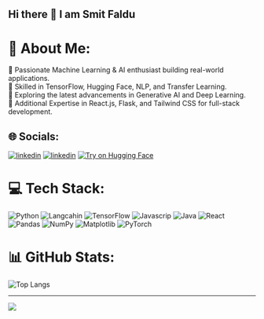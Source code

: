 ## Hi there 👋 I am Smit Faldu

# 💫 About Me:
🔹 Passionate Machine Learning & AI enthusiast building real-world applications.<br>🔹 Skilled in TensorFlow, Hugging Face, NLP, and Transfer Learning.<br>🔹 Exploring the latest advancements in Generative AI and Deep Learning.<br>🔹 Additional Expertise in React.js, Flask, and Tailwind CSS for full-stack development.


## 🌐 Socials:
[![linkedin](https://img.shields.io/badge/Portfolio-255E63?style=for-the-badge&logo=About.me&logoColor=white)](https://www.linkedin.com/in/smit-faldu-450b9a23a/)
[![linkedin](https://img.shields.io/badge/LinkedIn-0077B5?style=for-the-badge&logo=linkedin&logoColor=white)](https://www.linkedin.com/in/smit-faldu-450b9a23a/)
[![Try on Hugging Face](https://img.shields.io/badge/-HuggingFace-FDEE21?style=for-the-badge&logo=HuggingFace&logoColor=black)](https://huggingface.co/smit-faldu)


# 💻 Tech Stack:
![Python](https://img.shields.io/badge/python-3670A0?style=for-the-badge&logo=python&logoColor=ffdd54) ![Langcahin](https://img.shields.io/badge/langchain-1C3C3C?style=for-the-badge&logo=langchain&logoColor=white)
![TensorFlow](https://img.shields.io/badge/TensorFlow-%23FF6F00.svg?style=for-the-badge&logo=TensorFlow&logoColor=white) ![Javascrip](https://img.shields.io/badge/JavaScript-323330?style=for-the-badge&logo=javascript&logoColor=F7DF1E) ![Java](https://img.shields.io/badge/java-%23ED8B00.svg?style=for-the-badge&logo=openjdk&logoColor=white) ![React](https://img.shields.io/badge/react-%2320232a.svg?style=for-the-badge&logo=react&logoColor=%2361DAFB) ![Pandas](https://img.shields.io/badge/pandas-%23150458.svg?style=for-the-badge&logo=pandas&logoColor=white) ![NumPy](https://img.shields.io/badge/numpy-%23013243.svg?style=for-the-badge&logo=numpy&logoColor=white) ![Matplotlib](https://img.shields.io/badge/Matplotlib-%23ffffff.svg?style=for-the-badge&logo=Matplotlib&logoColor=black) ![PyTorch](https://img.shields.io/badge/PyTorch-%23EE4C2C.svg?style=for-the-badge&logo=PyTorch&logoColor=white)

# 📊 GitHub Stats:
![Top Langs](https://github-readme-stats.vercel.app/api/top-langs/?username=smit-faldu&layout=compact)

---
[![](https://visitcount.itsvg.in/api?id=smit-faldu&icon=0&color=0)](https://visitcount.itsvg.in)

<!-- Proudly created with GPRM ( https://gprm.itsvg.in ) -->
